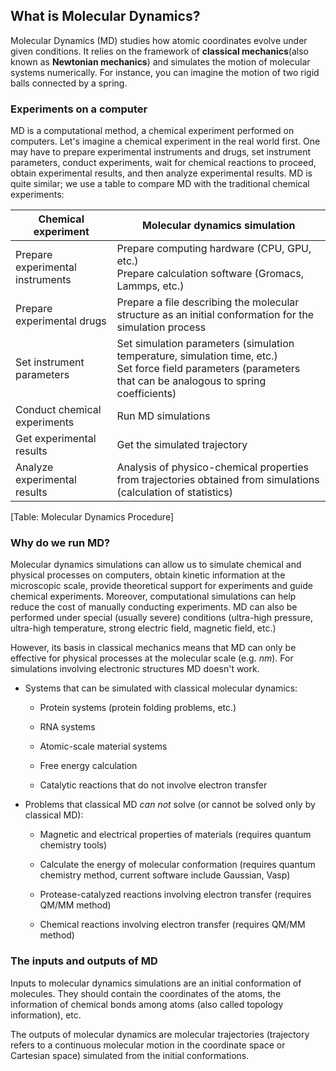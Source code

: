 ## What is Molecular Dynamics?

Molecular Dynamics (MD) studies how atomic coordinates evolve under given conditions. It relies on the framework of **classical mechanics**(also known as **Newtonian mechanics**) and simulates the motion of molecular systems numerically. For instance, you can imagine the motion of two rigid balls connected by a spring.


### Experiments on a computer

MD is a computational method, a chemical experiment performed on computers. Let's imagine a chemical experiment in the real world first. One may have to prepare experimental instruments and drugs, set instrument parameters, conduct experiments, wait for chemical reactions to proceed, obtain experimental results, and then analyze experimental results. MD is quite similar; we use a table to compare MD with the traditional chemical experiments:

| Chemical experiment              | Molecular dynamics simulation                                                                                   |
|----------------------------------|-----------------------------------------------------------------------------------------------------------------|
| Prepare experimental instruments | Prepare computing hardware (CPU, GPU, etc.)<br>Prepare calculation software (Gromacs, Lammps, etc.)                                                                     |
| Prepare experimental drugs       | Prepare a file describing the molecular structure as an initial conformation for the simulation process         |
| Set instrument parameters        | Set simulation parameters (simulation temperature, simulation time, etc.)<br>Set force field parameters (parameters that can be analogous to spring coefficients)                   
| Conduct chemical experiments     | Run MD simulations                                                                                              |
| Get experimental results         | Get the simulated trajectory                                                                                    |
| Analyze experimental results     | Analysis of physico-chemical properties from trajectories obtained from simulations (calculation of statistics) |


<span id="tab:addlabel" label="tab:addlabel">\[Table: Molecular Dynamics Procedure\]</span>

### Why do we run MD?

Molecular dynamics simulations can allow us to simulate chemical and physical processes on computers, obtain kinetic information at the microscopic scale, provide theoretical support for experiments and guide chemical experiments. Moreover, computational simulations can help reduce the cost of manually conducting experiments. MD can also be performed under special (usually severe) conditions (ultra-high pressure, ultra-high temperature, strong electric field, magnetic field, etc.)

However, its basis in classical mechanics means that MD can only be effective for physical processes at the molecular scale (e.g. $nm$). For simulations involving electronic structures MD doesn't work.

  - Systems that can be simulated with classical molecular dynamics:
    
      - Protein systems (protein folding problems, etc.)
    
      - RNA systems
    
      - Atomic-scale material systems
    
      - Free energy calculation
    
      - Catalytic reactions that do not involve electron transfer

  - Problems that classical MD *can not* solve (or cannot be solved only by classical MD):
    
      - Magnetic and electrical properties of materials (requires quantum chemistry tools)
    
      - Calculate the energy of molecular conformation (requires quantum chemistry method, current software include Gaussian, Vasp)
    
      - Protease-catalyzed reactions involving electron transfer (requires QM/MM method)
    
      - Chemical reactions involving electron transfer (requires QM/MM method)

### The inputs and outputs of MD

Inputs to molecular dynamics simulations are an initial conformation of molecules. They should contain the coordinates of the atoms, the information of chemical bonds among atoms (also called topology information), etc.

The outputs of molecular dynamics are molecular trajectories (trajectory refers to a continuous molecular motion in the coordinate space or Cartesian space) simulated from the initial conformations.